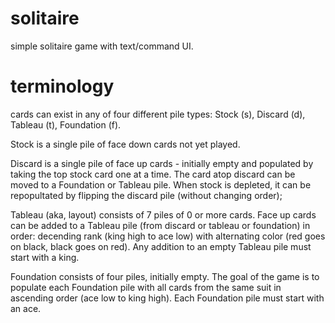 # solitaire

simple solitaire game with text/command UI. 

# terminology

cards can exist in any of four different pile types: Stock (s), Discard (d), Tableau (t), Foundation (f).

Stock is a single pile of face down cards not yet played.

Discard is a single pile of face up cards - initially empty and populated by taking the top stock card one at a time. The card atop discard can be moved to a Foundation or Tableau pile. When stock is depleted, it can be repopultated by flipping the discard pile (without changing order);

Tableau (aka, layout) consists of 7 piles of 0 or more cards. Face up cards can be added to a Tableau pile (from discard or tableau or foundation) in order: decending rank (king high to ace low) with alternating color (red goes on black, black goes on red). Any addition to an empty Tableau pile must start with a king.

Foundation consists of four piles, initially empty. The goal of the game is to populate each Foundation pile with all cards from the same suit in ascending order (ace low to king high). Each Foundation pile must start with an ace.
